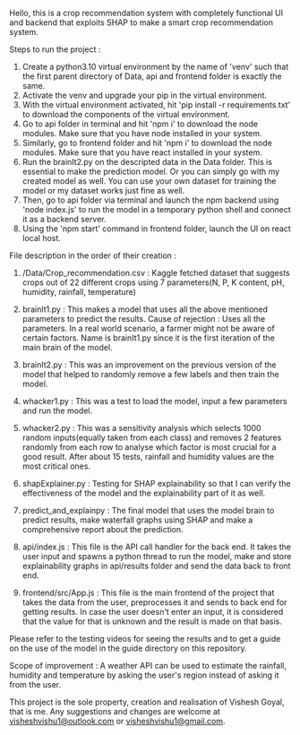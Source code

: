 Hello, this is a crop recommendation system with completely functional UI and backend that exploits SHAP to make a smart crop recommendation system. 

Steps to run the project : 
1) Create a python3.10 virtual environment by the name of 'venv' such that the first parent directory of Data, api and frontend folder is exactly the same.
2) Activate the venv and upgrade your pip in the virtual environment.
3) With the virtual environment activated, hit 'pip install -r requirements.txt' to download the components of the virtual environment.
4) Go to api folder in terminal and hit 'npm i' to download the node modules. Make sure that you have node installed in your system.
5) Similarly, go to frontend folder and hit 'npm i' to download the node modules. Make sure that you have react installed in your system.
6) Run the brainIt2.py on the descripted data in the Data folder. This is essential to make the prediction model. Or you can simply go with my created model as well. You can use your own dataset for training the model or my dataset works just fine as well. 
7) Then, go to api folder via terminal and launch the npm backend using 'node index.js' to run the model in a temporary python shell and connect it as a backend server. 
8) Using the 'npm start' command in frontend folder, launch the UI on react local host. 

File description in the order of their creation : 

1) /Data/Crop_recommendation.csv : Kaggle fetched dataset that suggests crops out of 22 different crops using 7 parameters(N, P, K content, pH, humidity, rainfall, temperature)

2) brainIt1.py : This makes a model that uses all the above mentioned parameters to predict the results. Cause of rejection : Uses all the parameters. In a real world scenario, a farmer might not be aware of certain factors. Name is brainIt1.py since it is the first iteration of the main brain of the model. 

3) brainIt2.py : This was an improvement on the previous version of the model that helped to randomly remove a few labels and then train the model. 

4) whacker1.py : This was a test to load the model, input a few parameters and run the model. 

5) whacker2.py : This was a sensitivity analysis which selects 1000 random inputs(equally taken from each class) and removes 2 features randomly from each row to analyse which factor is most crucial for a good result. After about 15 tests, rainfall and humidity values are the most critical ones. 

6) shapExplainer.py : Testing for SHAP explainability so that I can verify the effectiveness of the model and the explainability part of it as well. 

7) predict_and_explainpy : The final model that uses the model brain to predict results, make waterfall graphs using SHAP and make a comprehensive report about the prediction. 

8) api/index.js : This file is the API call handler for the back end. It takes the user input and spawns a python thread to run the model, make and store explainability graphs in api/results folder and send the data back to front end. 

9) frontend/src/App.js : This file is the main frontend of the project that takes the data from the user, preprocesses it and sends to back end for getting results. In case the user doesn't enter an input, it is considered that the value for that is unknown and the result is made on that basis. 

Please refer to the testing videos for seeing the results and to get a guide on the use of the model in the guide directory on this repository. 

Scope of improvement : A weather API can be used to estimate the rainfall, humidity and temperature by asking the user's region instead of asking it from the user. 


This project is the sole property, creation and realisation of Vishesh Goyal, that is me. 
Any suggestions and changes are welcome at visheshvishu1@outlook.com or visheshvishu1@gmail.com. 
